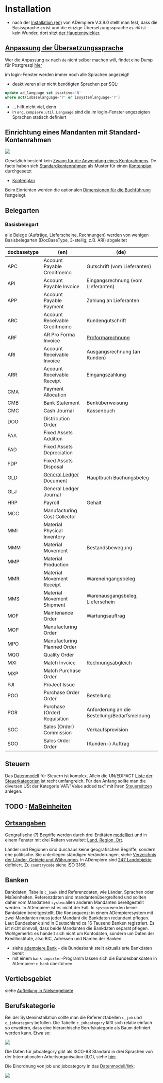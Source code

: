 # Installation

* nach der [Installation (en)](http://wiki.adempiere.net/Installation_Steps) von ADempiere V.3.9.0 stellt man fest, dass die Basissprache  `en` ist und die einzige Übersetzungssprache `es_MX` ist - kein Wunder, dort sitzt [der Hauptentwickler](https://github.com/e-Evolution).  

## [Anpassung der Übersetzungssprache](http://wiki.idempiere.org/de/Sprache_%28Fenster_ID-106%29#Beitr.C3.A4ge)

Wer die Anpassung `mx` nach `de` nicht selber machen will, findet eine Dump für Postgresql [hier](https://github.com/klst-de/de-mpiere/tree/master/data/seed)

im login-Fenster werden immer noch alle Sprachen angezeigt!

* deaktiveren aller nicht benötigten Sprachen per SQL:

```sql
update ad_language set isactive='N'
where not(isbaselanguage='Y' or issystemlanguage='Y')
```

* ...  hilft nicht viel, denn
* in `org.compiere.util.Language` sind die im login-Fenster angezeigten Sprachen statisch definiert

## Einrichtung eines Mandanten mit Standard-Kontenrahmen

![](../.gitbook/assets/InitialClientSetup-Dim.PNG)

Gesetzlich besteht kein [Zwang für die Anwendung eines Kontorahmens](http://wirtschaftslexikon.gabler.de/Archiv/6469/erlasskontenrahmen-v8.html). De facto haben sich [Standardkontenrahmen](https://de.wikipedia.org/wiki/Kontenrahmen#Standardkontenrahmen) als Muster für einen [Kontenplan](https://de.wikipedia.org/wiki/Kontenplan) durchgesetzt

* [Kontenplan](http://wiki.idempiere.org/de/Ersteinrichtung_Mandant#Hinweise_zu_Kontenpl.C3.A4nen)

Beim Einrichten werden die optionalen [Dimensionen für die Buchführung](2.8-acc.md) festgelegt.

## Belegarten

### Basisbelegart

alle Belege (Aufträge, Lieferscheine, Rechnungen) werden von wenigen Basisbelegarten (DocBaseType, 3-stellig, z.B. ARI) abgeleitet

docbasetype | (en)                          | (de)
----------- | ----------------------------- | ----
APC         | Account Payable Creditmemo    | Gutschrift (vom Lieferanten)
API         | Account Payable Invoice       | Eingangsrechnung (vom Lieferanten)
APP         | Account Payable Payment       | Zahlung an Lieferanten 
ARC         | Account Receivable Creditmemo | Kundengutschrift
ARF         | AR Pro Forma Invoice          | [Proformarechnung](https://de.wikipedia.org/wiki/Proformarechnung)
ARI         | Account Receivable Invoice    | Ausgangsrechnung (an Kunden) 
ARR         | Account Receivable Receipt    | Eingangszahlung
CMA         | Payment Allocation            | 
CMB         | Bank Statement                | Benküberweisung 
CMC         | Cash Journal                  | Kassenbuch
DOO         | Distribution Order            |  
FAA         | Fixed Assets Addition         |
FAD         | Fixed Assets Depreciation     |   
FDP         | Fixed Assets Disposal         | 
GLD         | [General Ledger](https://en.wikipedia.org/wiki/General_ledger) Document | Hauptbuch Buchungsbeleg   
GLJ         | General Ledger Journal        |
HRP         | Payroll                       | Gehalt 
MCC         | Manufacturing Cost Collector  | 
MMI         | Material Physical Inventory   |   
MMM         | Material Movement             | Bestandsbewegung  
MMP         | Material Production           | 
MMR         | Material Movement Receipt     | Wareneingangsbeleg  
MMS         | Material Movement Shipment    | Warenausgangsbeleg, Lieferschein
MOF         | Maintenance Order             | Wartungsauftrag 
MOP         | Manufacturing Order           |  
MPO         | Manufacturing Planned Order   | 
MQO         | Quality Order                 | 
MXI         | Match Invoice                 | [Rechnungsabgleich](https://www.controlling-wiki.com/de/index.php/Invoice_Matching_%28Rechnungsabgleich%29)
MXP         | Match Purchase Order          |   
PJI         | ProJect Issue                 |  
POO         | Purchase Order Order          | Bestellung   
POR         | Purchase (Order) Requisition  | Anforderung an die Bestellung/Bedarfsmeldung
SOC         | Sales (Order) Commission      | Verkaufsprovision  
SOO         | Sales Order Order             | (Kunden-) Auftrag   



## Steuern 

Das [Datenmodell](https://globalqss.com/idempiere/5.1_20171111/schemaspy/Tax/relationships.html) für Steuern ist komplex. Allein die UN/EDIFACT [Liste der Steuerkategorien](http://www.unece.org/trade/untdid/d13b/tred/tred5153.htm) ist recht umfangreich. Für den Anfang sollte man die diversen USt der Kategorie VAT/"Value added tax" mit ihren [Steuersätzen](https://de.wikipedia.org/wiki/Umsatzsteuer#Umsatzsteuer_in_EU-L.C3.A4ndern) anlegen.

## TODO : [Maßeinheiten](http://wiki.idempiere.org/de/Ma%C3%9Feinheit_%28Fenster_ID-120%29)

## [Ortsangaben](https://bitbucket.org/eugenh/idempiere/wiki/Orte#!landerspezifische-einstellungen) 

Geografische (?) Begriffe werden durch drei Entitäten [modelliert](https://bitbucket.org/eugenh/idempiere/wiki/Orte#!datenmodell) und in einem Fenster mit drei Reitern verwaltet: [Land, Region, Ort](http://wiki.idempiere.org/de/Land,_Region,_Ort_%28Fenster_ID-122%29).

Länder und Regionen sind durchaus keine geografischen Begriffe, sondern ehe politische. Sie unterliegen ständigen Veränderungen, siehe [Verzeichnis der Länder, Gebiete und Währungen](http://publications.europa.eu/code/de/de-5000500.htm). In ADempiere sind [247 Landobjekte](https://bitbucket.org/eugenh/idempiere/wiki/Orte#!lander) definiert. Zu `countrycode` siehe [ISO 3166](https://www.iso.org/obp/ui/#iso:pub:PUB500001:en).

## Banken

Bankdaten, Tabelle `c_bank` sind Referenzdaten, wie Länder, Sprachen oder Maßeinheiten. Referenzdaten sind mandantenübergreifend und sollten daher vom Mandatnen `system` allen anderen Mandanten bereitgestellt werden. In ADempiere ist es nicht der Fall. In `system` werden keine Bankdaten bereitgestellt. Die Konsequenz: in einem ADempieresystem mit zwei Mandanten muss jeder Mandant die Bankdaten redundant pflegen. Laut Bundesbank sind in Deutschland ca 16 Tausend Banken registriert. Es ist nicht sinnvoll, dass beide Mandanten die Bankdaten separat pflegen. Wohlgemerkt: es handelt sich nicht um Kontodaten, sondern um Daten der Kreditinstitute, also BIC, Adressen und Namen der Banken.

* siehe [adempiere Bank](http://wiki.adempiere.net/DE/Bank#Beitr.C3.A4ge) - die Bundesbank stellt aktualisierte Bankdaten bereit
* mit einem `bank importer`-Programm lassen sich die Bundesbankdaten in ADempiere `c_bank` überführen

## Vertiebsgebiet

siehe [Aufteilung in Nielsengebiete](http://wiki.idempiere.org/de/Baum_%28Fenster_ID-163%29#SalesRegion)

## Berufskategorie

Bei der Systeminstallation sollte man die Referenztabellen `c_job` und `c_jobcategory` befüllen. Die Tabelle `c_jobcategory` läßt sich relativ einfach so erweitern, dass eine hierarchische Berufskategorie als Baum definiert werden kann. Etwa so:

![](../.gitbook/assets/jobcat-tree.PNG)

Die Daten für jobcategory gibt als ISCO-88 Standard in drei Sprachen von der Internationalen Arbeitsorganisation (ILO), siehe [hier](http://wiki.idempiere.org/de/Positionskategorie_%28Fenster_ID-352%29#Berufskategorien).

Die Einordnung von job und jobcategory in das [Datenmodell/link](https://globalqss.com/idempiere/1.0c/schemaspy/OrgUser/relationships.html):

![](../.gitbook/assets/job+jobcat-model.PNG)

